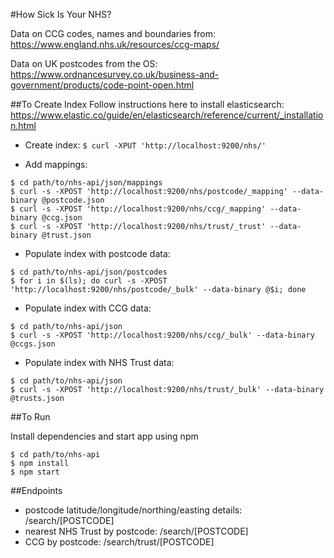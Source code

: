 #How Sick Is Your NHS?

Data on CCG codes, names and boundaries from: https://www.england.nhs.uk/resources/ccg-maps/

Data on UK postcodes from the OS: https://www.ordnancesurvey.co.uk/business-and-government/products/code-point-open.html

##To Create Index
Follow instructions here to install elasticsearch: https://www.elastic.co/guide/en/elasticsearch/reference/current/_installation.html

- Create index:
```$ curl -XPUT 'http://localhost:9200/nhs/'```

- Add mappings:
```
$ cd path/to/nhs-api/json/mappings
$ curl -s -XPOST 'http://localhost:9200/nhs/postcode/_mapping' --data-binary @postcode.json
$ curl -s -XPOST 'http://localhost:9200/nhs/ccg/_mapping' --data-binary @ccg.json
$ curl -s -XPOST 'http://localhost:9200/nhs/trust/_trust' --data-binary @trust.json
```

- Populate index with postcode data:
``` 
$ cd path/to/nhs-api/json/postcodes
$ for i in $(ls); do curl -s -XPOST 'http://localhost:9200/nhs/postcode/_bulk' --data-binary @$i; done
```

- Populate index with CCG data:
```
$ cd path/to/nhs-api/json
$ curl -s -XPOST 'http://localhost:9200/nhs/ccg/_bulk' --data-binary @ccgs.json
```

- Populate index with NHS Trust data:
```
$ cd path/to/nhs-api/json
$ curl -s -XPOST 'http://localhost:9200/nhs/trust/_bulk' --data-binary @trusts.json
```

##To Run

Install dependencies and start app using npm
```
$ cd path/to/nhs-api
$ npm install
$ npm start
```

##Endpoints
- postcode latitude/longitude/northing/easting details: /search/[POSTCODE]
- nearest NHS Trust by postcode: /search/[POSTCODE]
- CCG by postcode: /search/trust/[POSTCODE]